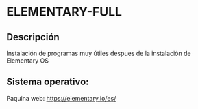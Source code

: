 # ELEMENTARY-FULL

Descripción
---
Instalación de programas muy útiles despues de la instalación de Elementary OS

Sistema operativo:
---
Paquina web: https://elementary.io/es/
